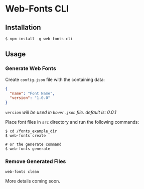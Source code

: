 # Web-Fonts CLI

## Installation

```
$ npm install -g web-fonts-cli
```

## Usage

### Generate Web Fonts

Create `config.json` file with the containing data: 

```json
{
  "name": "Font Name",
  "version": "1.0.0"
}
```

*`version` will be used in `bower.json` file. default is: 0.0.1*


Place font files in `src` directory and run the following commands:

```
$ cd /fonts_example_dir
$ web-fonts create

# or the generate command
$ web-fonts generate
```

### Remove Generated Files

```
web-fonts clean
```

More details coming soon.

